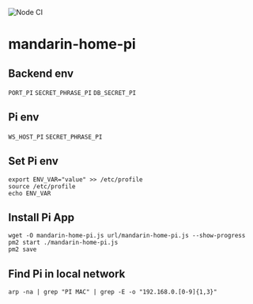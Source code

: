 ![Node CI](https://github.com/stesel/mandarin-home-pi/workflows/Node%20CI/badge.svg?branch=master)
# mandarin-home-pi

## Backend env
`PORT_PI`
`SECRET_PHRASE_PI`
`DB_SECRET_PI`

## Pi env
`WS_HOST_PI`
`SECRET_PHRASE_PI`

## Set Pi env
```
export ENV_VAR="value" >> /etc/profile
source /etc/profile
echo ENV_VAR
```

## Install Pi App
```
wget -O mandarin-home-pi.js url/mandarin-home-pi.js --show-progress
pm2 start ./mandarin-home-pi.js
pm2 save
```

## Find Pi in local network
```
arp -na | grep "PI MAC" | grep -E -o "192.168.0.[0-9]{1,3}"
```
